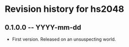 # Revision history for hs2048

## 0.1.0.0 -- YYYY-mm-dd

* First version. Released on an unsuspecting world.

